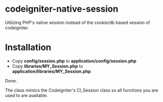 codeigniter-native-session
==========================

Utilizing PHP's native session instead of the cookie/db based session of codeigniter.

Installation
============

- Copy **config/session.php** to **application/config/session.php**
- Copy **libraries/MY_Session.php** to **application/libraries/MY_Session.php**

Done. 

The class mimics the Codeigniter's CI_Session class so all functions you are used to are available.